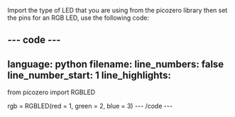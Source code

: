 Import the type of LED that you are using from the picozero library then set the pins for an RGB LED, use the following code:

--- code ---
---
language: python
filename: 
line_numbers: false
line_number_start: 1
line_highlights: 
---
from picozero import RGBLED

rgb = RGBLED(red = 1, green = 2, blue = 3) 
--- /code ---
